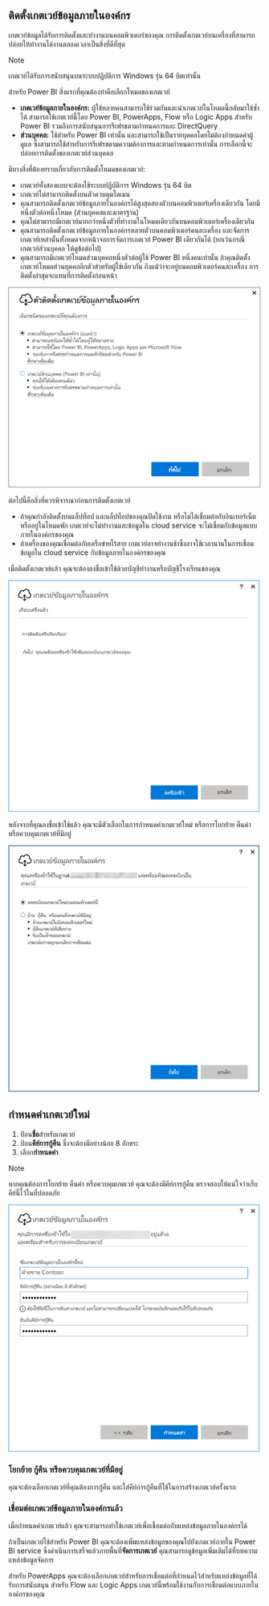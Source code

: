 ## <a name="install-the-on-premises-data-gateway"></a>ติดตั้งเกตเวย์ข้อมูลภายในองค์กร
เกตเวย์ข้อมูลได้รับการติดตั้งและทำงานบนคอมพิวเตอร์ของคุณ การติดตั้งเกตเวย์บนเครื่องที่สามารถปล่อยให้ทำงานได้งานตลอดเวลาเป็นสิ่งที่ดีที่สุด

> [!NOTE]
> เกตเวย์ได้รับการสนับสนุนบนระบบปฏิบัติการ Windows รุ่น 64 บิตเท่านั้น
> 
> 

สำหรับ Power BI สิ่งแรกที่คุณต้องทำคือเลือกโหมดของเกตเวย์

* **เกตเวย์ข้อมูลภายในองค์กร:** ผู้ใช้หลายคนสามารถใช้ร่วมกันและนำเกตเวย์ในโหมดนี้กลับมาใช้ซ้ำได้ สามารถใช้เกตเวย์นี้โดย Power BI, PowerApps, Flow หรือ Logic Apps สำหรับ Power BI รวมถึงการสนับสนุนการรีเฟรชตามกำหนดการและ DirectQuery
* **ส่วนบุคคล:** ใช้สำหรับ Power BI เท่านั้น และสามารถใช้เป็นรายบุคคลโดยไม่ต้องกำหนดค่าผู้ดูแล ซึ่งสามารถใช้สำหรับการรีเฟรชตามความต้องการและตามกำหนดการเท่านั้น การเลือกนี้จะปล่อยการติดตั้งของเกตเวย์ส่วนบุคคล

มีบางสิ่งที่ต้องทราบเกี่ยวกับการติดตั้งโหมดของเกตเวย์:

* เกตเวย์ทั้งสองแบบจะต้องใช้ระบบปฏิบัติการ Windows รุ่น 64 บิต
* เกตเวย์ไม่สามารถติดตั้งบนตัวควบคุมโดเมน
* คุณสามารถติดตั้งเกตเวย์ข้อมูลภายในองค์กรได้สูงสุดสองตัวบนคอมพิวเตอร์เครื่องเดียวกัน โดยมีหนึ่งตัวต่อหนึ่งโหมด (ส่วนบุคคลและมาตรฐาน) 
* คุณไม่สามารถมีเกตเวย์มากกว่าหนึ่งตัวที่ทำงานในโหมดเดียวกันบนคอมพิวเตอร์เครื่องเดียวกัน
* คุณสามารถติดตั้งเกตเวย์ข้อมูลภายในองค์กรหลายตัวบนคอมพิวเตอร์คนละเครื่อง และจัดการเกตเวย์เหล่านั้นทั้งหมดจากหน้าจอการจัดการเกตเวย์ Power BI เดียวกันได้ (ยกเว้นกรณีเกตเวย์ส่วนบุคคล ให้ดูข้อต่อไป)
* คุณสามารถมีเกตเวย์โหมดส่วนบุคคลหนึ่งตัวต่อผู้ใช้ Power BI หนึ่งคนเท่านั้น ถ้าคุณติดตั้งเกตเวย์โหมดส่วนบุคคลอีกตัวสำหรับผู้ใช้เดียวกัน ถึงแม้ว่าจะอยู่บนคอมพิวเตอร์คนละเครื่อง การติดตั้งล่าสุดจะแทนที่การติดตั้งก่อนหน้า

![On-prem-data-gateway-install-powerbi](./media/gateway-onprem-install-include/on-prem-data-gateway-install-powerbi.png)

ต่อไปนี้คือสิ่งที่ควรพิจารณาก่อนการติดตั้งเกตเวย์

* ถ้าคุณกำลังติดตั้งบนแล็ปท็อป และแล็ปท็อปของคุณปิดใช้งาน หรือไม่ได้เชื่อมต่อกับอินเทอร์เน็ต หรืออยู่ในโหมดพัก เกตเวย์จะไม่ทำงานและข้อมูลใน cloud service จะไม่เชื่อมกับข้อมูลแบบภายในองค์กรของคุณ
* ถ้าเครื่องของคุณเชื่อมต่อกับเครือข่ายไร้สาย เกตเวย์อาจทำงานช้าซึ่งอาจใช้เวลานานในการเชื่อมข้อมูลใน cloud service กับข้อมูลภายในองค์กรของคุณ

เมื่อติดตั้งเกตเวย์แล้ว คุณจะต้องลงชื่อเข้าใช้ด้วยบัญชีทำงานหรือบัญชีโรงเรียนของคุณ

![On-prem-data-gateway-install-signin](./media/gateway-onprem-install-include/on-prem-data-gateway-install-signin.png)

หลังจากที่คุณลงชื่อเข้าใช้แล้ว คุณจะมีตัวเลือกในการกำหนดค่าเกตเวย์ใหม่ หรือการโยกย้าย คืนค่า หรือควบคุมเกตเวย์ที่มีอยู่

![On-prem-data-gateway-install-register-recovery](./media/gateway-onprem-install-include/on-prem-data-gateway-install-register-recovery.png)

## <a name="configure-a-new-gateway"></a>กำหนดค่าเกตเวย์ใหม่
1. ป้อน**ชื่อ**สำหรับเกตเวย์
2. ป้อน**คีย์การกู้คืน** ซึ่งจะต้องมีอย่างน้อย 8 อักขระ
3. เลือก**กำหนดค่า**

> [!NOTE]
> หากคุณต้องการโยกย้าย คืนค่า หรือควบคุมเกตเวย์ คุณจะต้องมีคีย์การกู้คืน ตรวจสอบให้แน่ใจว่าเก็บคีย์นี้ไว้ในที่ปลอดภัย
> 
> 

![On-prem-data-gateway-install-recovery](./media/gateway-onprem-install-include/on-prem-data-gateway-install-recovery.png)

### <a name="migrate-restore-or-take-over-an-existing-gateway"></a>โยกย้าย กู้คืน หรือควบคุมเกตเวย์ที่มีอยู่
คุณจะต้องเลือกเกตเวย์ที่คุณต้องการกู้คืน และใส่คีย์การกู้คืนที่ใช้ในการสร้างเกตเวย์ครั้งแรก

### <a name="on-premises-data-gateway-connected"></a>เชื่อมต่อเกตเวย์ข้อมูลภายในองค์กรแล้ว
เมื่อกำหนดค่าเกตเวย์แล้ว คุณจะสามารถทำใช้เกตเวย์เพื่อเชื่อมต่อกับแหล่งข้อมูลภายในองค์กรได้

ถ้าเป็นเกตเวย์ใช้สำหรับ Power BI คุณจะต้องเพิ่มแหล่งข้อมูลของคุณไปยังเกตเวย์ภายใน Power BI service ซึ่งดำเนินการเสร็จแล้วภายพื้นที่**จัดการเกตเวย์** คุณสามารถดูข้อมูลเพิ่มเติมได้ที่บทความแหล่งข้อมูลจัดการ

สำหรับ PowerApps คุณจะต้องเลือกเกตเวย์สำหรับการเชื่อมต่อที่กำหนดไว้สำหรับแหล่งข้อมูลที่ได้รับการสนับสนุน สำหรับ Flow และ Logic Apps เกตเวย์นี้พร้อมใช้งานกับการเชื่อมต่อแบบภายในองค์กรของคุณ


